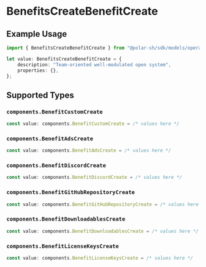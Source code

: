 # BenefitsCreateBenefitCreate

## Example Usage

```typescript
import { BenefitsCreateBenefitCreate } from "@polar-sh/sdk/models/operations";

let value: BenefitsCreateBenefitCreate = {
    description: "Team-oriented well-modulated open system",
    properties: {},
};
```

## Supported Types

### `components.BenefitCustomCreate`

```typescript
const value: components.BenefitCustomCreate = /* values here */
```

### `components.BenefitAdsCreate`

```typescript
const value: components.BenefitAdsCreate = /* values here */
```

### `components.BenefitDiscordCreate`

```typescript
const value: components.BenefitDiscordCreate = /* values here */
```

### `components.BenefitGitHubRepositoryCreate`

```typescript
const value: components.BenefitGitHubRepositoryCreate = /* values here */
```

### `components.BenefitDownloadablesCreate`

```typescript
const value: components.BenefitDownloadablesCreate = /* values here */
```

### `components.BenefitLicenseKeysCreate`

```typescript
const value: components.BenefitLicenseKeysCreate = /* values here */
```

